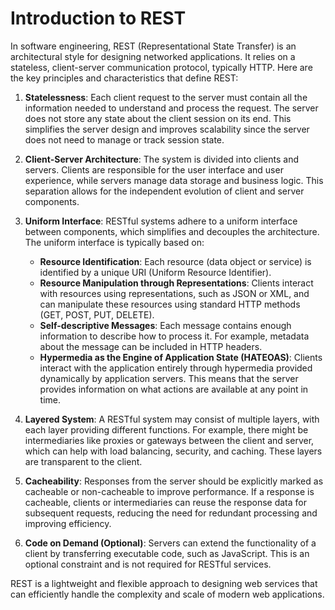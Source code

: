 # Introduction to REST

In software engineering, REST (Representational State Transfer) is an architectural style for designing networked
applications. It relies on a stateless, client-server communication protocol, typically HTTP. Here are the key 
principles and characteristics that define REST:

1. **Statelessness**: Each client request to the server must contain all the information needed to understand and process the request. The server does not store any state about the client session on its end. This simplifies the server design and improves scalability since the server does not need to manage or track session state.

2. **Client-Server Architecture**: The system is divided into clients and servers. Clients are responsible for the user interface and user experience, while servers manage data storage and business logic. This separation allows for the independent evolution of client and server components.

3. **Uniform Interface**: RESTful systems adhere to a uniform interface between components, which simplifies and decouples the architecture. The uniform interface is typically based on:
   - **Resource Identification**: Each resource (data object or service) is identified by a unique URI (Uniform Resource Identifier).
   - **Resource Manipulation through Representations**: Clients interact with resources using representations, such as JSON or XML, and can manipulate these resources using standard HTTP methods (GET, POST, PUT, DELETE).
   - **Self-descriptive Messages**: Each message contains enough information to describe how to process it. For example, metadata about the message can be included in HTTP headers.
   - **Hypermedia as the Engine of Application State (HATEOAS)**: Clients interact with the application entirely through hypermedia provided dynamically by application servers. This means that the server provides information on what actions are available at any point in time.

4. **Layered System**: A RESTful system may consist of multiple layers, with each layer providing different functions. For example, there might be intermediaries like proxies or gateways between the client and server, which can help with load balancing, security, and caching. These layers are transparent to the client.

5. **Cacheability**: Responses from the server should be explicitly marked as cacheable or non-cacheable to improve performance. If a response is cacheable, clients or intermediaries can reuse the response data for subsequent requests, reducing the need for redundant processing and improving efficiency.

6. **Code on Demand (Optional)**: Servers can extend the functionality of a client by transferring executable code, such as JavaScript. This is an optional constraint and is not required for RESTful services.

REST is a lightweight and flexible approach to designing web services that can efficiently handle the complexity and scale of modern web applications.
<br>

